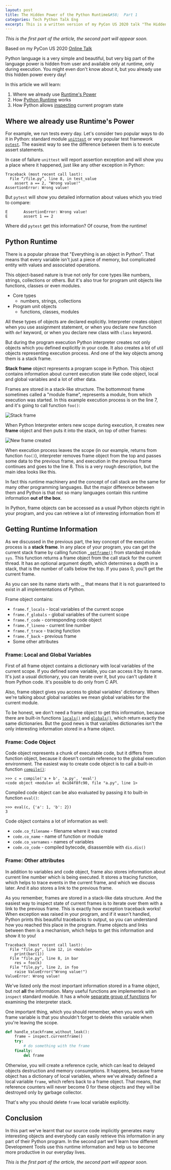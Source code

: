 ```yaml
---
layout: post
title: The Hidden Power of the Python Runtime&#58;  Part 1
categories: Tech Python Talk Eng
excerpt: This is a written version of my PyCon US 2020 talk "The Hidden Power of the Python Runtime". In this article we'll learn about useful information, which Python interpreter implicitly generates during every code execution and how we can retrieve it in any part of our program.
---
```


_This is the first part of the article, the second part will appear soon._

Based on my PyCon US 2020 [Online Talk](https://youtu.be/yr6E7FwK_Hw)

Python language is a very simple and beautiful, but very big part of the language power is hidden from user and available only at runtime, only during execution. You might even don't know about it, but you already use this hidden power every day!

In this article we will learn:

1. Where we already use [Runtime's Power](#power)
2. How [Python Runtime](#python_runtime) works
3. How Python allows [inspecting](#inspect) current program state

## Where we already use Runtime's Power <a name="power"></a>

For example, we run tests every day. Let's consider two popular ways to do it in Python: standard module [`unittest`](https://docs.python.org/3/library/unittest.html) or very popular test framework [`pytest`](https://docs.pytest.org/en/latest/contents.html). The easiest way to see the difference between them is to execute assert statements. 

In case of failure `unittest` will report assertion exception and will show you a place where it happened, just like any other exception in Python:

```
Traceback (most recent call last):
  File “/file.py”, line 8, in test_value
    assert a == 2, "Wrong value!"
AssertionError: Wrong value!
```

But `pytest` will show you detailed information about values which you tried to compare:

```
E       AssertionError: Wrong value!
E       assert 1 == 2
```

Where did `pytest` get this information? Of course, from the runtime!

## Python Runtime <a name="python_runtime"></a>

There is a popular phrase that "Everything is an object in Python". That means that every variable isn't just a piece of memory, but complicated entity with values and associated operations.

This object-based nature is true not only for core types like numbers, strings, collections or others. But it's also true for program unit objects like functions, classes or even modules.

* Core types
    * numbers, strings, collections
* Program unit objects
    * functions, classes, modules
    
All these types of objects are declared explicitly. Interpreter creates object when you use assignment statement, or when you declare new function with `def` keyword, or when you declare new class with `class` keyword.

But during the program execution Python interpreter creates not only objects which you defined explicitly in your code.  It also creates a lot of util objects representing execution process. And one of the key objects among them is a stack frame.

**Stack frame** object represents a program scope in Python. This object contains information about current execution state like code object, local and global variables and a lot of other data. 

Frames are stored in a stack-like structure. The bottommost frame sometimes called a "module frame", represents a module, from which execution was started. In this example execution process is on the line 7, and it's going to call function `foo()`:

![Stack frame](../posts_images/stack_frame.png)

When Python Interpreter enters new scope during execution, it creates new **frame** object and then puts it into the stack, on top of other frames:

![New frame created](../posts_images/stack_created.png)

When execution process leaves the scope (in our example, returns from function `foo()`), interpreter removes frame object from the top and passes some data to the previous frame, and execution in the previous frame continues and goes to the line 8. This is a very rough description, but the main idea looks like this. 

In fact this runtime machinery and the concept of call stack are the same for many other programming languages. But the major difference between them and Python is that not so many languages contain this runtime information **out of the box**. 

In Python, frame objects can be accessed as a usual Python objects right in your program, and you can retrieve a lot of interesting information from it!

## Getting Runtime Information <a name="inspect"></a>

As we discussed in the previous part, the key concept of the execution process is a **stack frame**. In any place of your program, you can get the current stack frame by calling function [`_getframe()`](https://docs.python.org/3/library/sys.html#sys._getframe) from standard module `sys`. This function returns a frame object from the call stack for the current thread. It has an optional argument depth, which determines a depth in a stack, that is the number of calls below the top. If you pass 0, you'll get the current frame.

As you can see its name starts with _, that means that it is not guaranteed to exist in all implementations of Python.

Frame object contains:
* `frame.f_locals` - local variables of the current scope
* `frame.f_globals` - global variables of the current scope
* `frame.f_code` - corresponding code object
* `frame.f_lineno` - current line number
* `frame.f_trace` - tracing function
* `frame.f_back` - previous frame
* Some other attributes

### Frame: Local and Global Variables

First of all frame object contains a dictionary with local variables of the current scope. If you defined some variable, you can access it by its name. It's just a usual dictionary, you can iterate over it, but you can't update it from Python code. It's possible to do only from C API.

Also, frame object gives you access to global variables' dictionary. When we're talking about global variables we mean global variables for the current module. 

To be honest, we don't need a frame object to get this information, because there are built-in functions [`locals()`](https://docs.python.org/3/library/functions.html#locals) and [`globals()`](https://docs.python.org/3/library/functions.html#globals), which return exactly the same dictionaries. But the good news is that variables dictionaries isn't the only interesting information stored in a frame object.

### Frame: Code Object

Code object represents a chunk of executable code, but it differs from function object, because it doesn't contain reference to the global execution environment. The easiest way to create code object is to call a built-in function [`compile()`](https://docs.python.org/3/library/functions.html#compile):

```
>>> c = compile('a + b', 'a.py', 'eval')
<code object <module> at 0x104f8fc90, file "a.py", line 1>
```

Compiled code object can be also evaluated by passing it to built-in function `eval()`:

```
>>> eval(c, {'a': 1, 'b': 2})
3
```

Code object contains a lot of information as well:

* `code.co_filename` - filename where it was created
* `code.co_name` - name of function or module
* `code.co_varnames` - names of variables
* `code.co_code` - compiled bytecode, 
disassemble with `dis.dis()`

### Frame: Other attributes

In addition to variables and code object, frame also stores information about current line number which is being executed. It stores a tracing function, which helps to trace events in the current frame, and which we discuss later. And it also stores a link to the previous frame.

As you remember, frames are stored in a stack-like data structure. And the easiest way to inspect state of current frames is to iterate over them with a link to the previous frame. This is exactly how exception traceback works! When exception was raised in your program, and if it wasn't handled, Python prints this beautiful tracebacks to output, so you can understand how you reached this place in the program. Frame objects and links between them is a mechanism, which helps to get this information and show it to you!

```
Traceback (most recent call last):
  File "file.py", line 12, in <module>
    print(bar(1))
  File "file.py", line 8, in bar
    res = foo(k)
  File "file.py", line 2, in foo
    raise ValueError("Wrong value!")
ValueError: Wrong value!
```

We've listed only the most important information stored in a frame object, but not **all** the information. Many useful functions are implemented in an `inspect` standard module. It has a whole [separate group of functions](https://docs.python.org/3/library/inspect.html#the-interpreter-stack) for examining the interpreter stack.

One important thing, which you should remember, when you work with frame variable is that you shouldn't forget to delete this variable when you're leaving the scope. 

```python
def handle_stackframe_without_leak():
    frame = inspect.currentframe()
    try:
        # do something with the frame
    finally:
        del frame
```

Otherwise, you will create a reference cycle, which can lead to delayed objects destruction and memory consumptions. It happens, because frame object has a dictionary of local variables, where we've already defined a local variable `frame`, which refers back to a frame object. That means, that reference counters will never become 0 for these objects and they will be destroyed only by garbage collector.

That's why you should delete `frame` local variable explicitly.
 
## Conclusion

In this part we've learnt that our source code implicitly generates many interesting objects and everybody can easily retrieve this information in any part of their Python program. In the second part we'll learn how different Development Tools use this runtime information and help us to become more productive in our everyday lives.
 
_This is the first part of the article, the second part will appear soon._

 


 





























